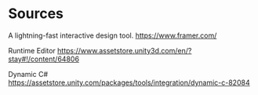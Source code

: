 # Sources

A lightning-fast interactive design tool.
https://www.framer.com/

Runtime Editor
https://www.assetstore.unity3d.com/en/?stay#!/content/64806

Dynamic C#
https://assetstore.unity.com/packages/tools/integration/dynamic-c-82084
